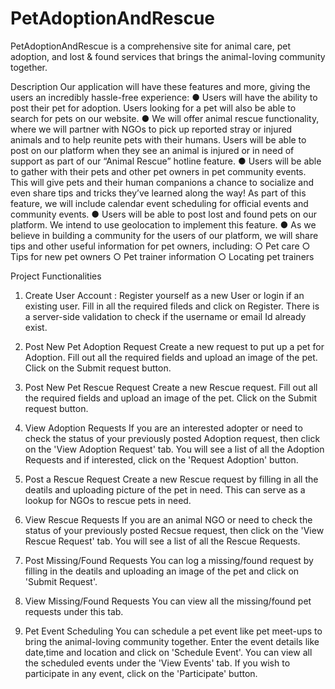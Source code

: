 # PetAdoptionAndRescue

PetAdoptionAndRescue is a comprehensive site for animal care, pet adoption, and lost & found services that brings the animal-loving community together.

Description
Our application will have these features and more, giving the users an incredibly hassle-free experience:
● Users will have the ability to post their pet for adoption. Users looking for a pet will also be able to search for pets on our website.
● We will offer animal rescue functionality, where we will partner with NGOs to pick up reported stray or injured animals and to help reunite pets with their humans. Users will be able to post on our platform when they see an animal is injured or in need of support as part of our “Animal Rescue” hotline feature.
● Users will be able to gather with their pets and other pet owners in pet community events. This will give pets and their human companions a chance to socialize and even share tips and tricks they’ve learned along the way! As part of this feature, we will include calendar event scheduling for official events and community events.
● Users will be able to post lost and found pets on our platform. We intend to use geolocation to implement this feature.
● As we believe in building a community for the users of our platform, we will share tips and other useful information for pet owners, including:
○ Pet care
○ Tips for new pet owners
○ Pet trainer information
○ Locating pet trainers

Project Functionalities

1) Create User Account :
Register yourself as a new User or login if an existing user. Fill in all the required fileds and click on Register.
There is a server-side validation to check if the username or email Id already exist.

2) Post New Pet Adoption Request
Create a new request to put up a pet for Adoption. Fill out all the required fields and upload an image of the pet. Click on the Submit request button.

3) Post New Pet Rescue Request
Create a new Rescue request. Fill out all the required fields and upload an image of the pet. Click on the Submit request button.

4) View Adoption Requests
If you are an interested adopter or need to check the status of your previously posted Adoption request, then click on the 'View Adoption Request' tab. You will see a list of all the Adoption Requests and if interested, click on the 'Request Adoption' button.

5) Post a Rescue Request
Create a new Rescue request by filling in all the deatils and uploading picture of the pet in need. This can serve as a lookup for NGOs to rescue pets in need.

6) View Rescue Requests
If you are an animal NGO or need to check the status of your previously posted Recsue request, then click on the 'View Rescue Request' tab. You will see a list of all the Rescue Requests.

7) Post Missing/Found Requests
You can log a missing/found request by filling in the deatils and uploading an image of the pet and click on 'Submit Request'.

8) View Missing/Found Requests
You can view all the missing/found pet requests under this tab.

9) Pet Event Scheduling
You can schedule a pet event like pet meet-ups to bring the animal-loving community together. Enter the event details like date,time and location and click on 'Schedule Event'. You can view all the scheduled events under the 'View Events' tab. If you wish to participate in any event, click on the 'Participate' button.
